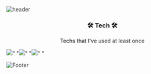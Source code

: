 ![header](https://capsule-render.vercel.app/api?type=slice&color=auto&height=300&section=header&text=MinKyeung%20Bae&animation=twinkling&fontSize=90)

<h3 align="center">🛠 Tech 🛠</h3>

<p align="center">Techs that I've used at least once</p>
<p><img src="https://img.shields.io/badge/Python-3766AB?style=flat-square&logo=Python&logoColor=white"/>"&nbsp;"<img src="https://img.shields.io/badge/C++-00599C?style=flat-square&logo=C%2B%2B&logoColor=white"/>"&nbsp;"<img src="https://img.shields.io/badge/JAVA-007396?style=flat-square&logo=JAVA&logoColor=white"/>"&nbsp;"</p>

![Footer](https://capsule-render.vercel.app/api?type=waving&color=auto&height=200&section=footer)

<!--
**mingyeungAA/mingyeungAA** is a ✨ _special_ ✨ repository because its `README.md` (this file) appears on your GitHub profile.

Here are some ideas to get you started:

- 🔭 I’m currently working on ...
- 🌱 I’m currently learning ...
- 👯 I’m looking to collaborate on ...
- 🤔 I’m looking for help with ...
- 💬 Ask me about ...
- 📫 How to reach me: ...
- 😄 Pronouns: ...
- ⚡ Fun fact: ...
-->
